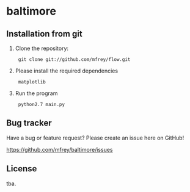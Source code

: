 baltimore
=========


Installation from git
---------------------
1. Clone the repository:

		git clone git://github.com/mfrey/flow.git

2. Please install the required dependencies

		matplotlib	

3. Run the program

		python2.7 main.py

Bug tracker
-----------
Have a bug or feature request? Please create an issue here on GitHub!

https://github.com/mfrey/baltimore/issues

License
-------
tba.
